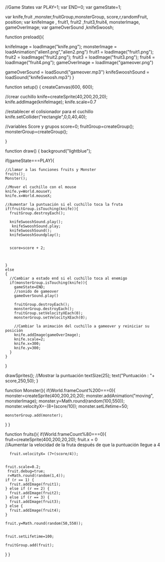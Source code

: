 //Game States
var PLAY=1;
var END=0;
var gameState=1;

var knife,fruit ,monster,fruitGroup,monsterGroup, score,r,randomFruit, position;
var knifeImage , fruit1, fruit2 ,fruit3,fruit4, monsterImage, gameOverImage;
var gameOverSound ,knifeSwoosh;

function preload(){
  
  knifeImage = loadImage("knife.png");
  monsterImage = loadAnimation("alien1.png","alien2.png")
  fruit1 = loadImage("fruit1.png");
  fruit2 = loadImage("fruit2.png");
  fruit3 = loadImage("fruit3.png");
  fruit4 = loadImage("fruit4.png");
  gameOverImage = loadImage("gameover.png")
  
  gameOverSound = loadSound("gameover.mp3")
  knifeSwooshSound = loadSound("knifeSwoosh.mp3")
}



function setup() {
  createCanvas(600, 600);
  
  //crear cuchillo
   knife=createSprite(40,200,20,20);
   knife.addImage(knifeImage);
   knife.scale=0.7
  
  
  
  //establecer el colisionador para el cuchillo
  knife.setCollider("rectangle",0,0,40,40);

  //variables Score y grupos
  score=0;
  fruitGroup=createGroup();
  monsterGroup=createGroup();
  
}

function draw() {
  background("lightblue");
  
  if(gameState===PLAY){
    
    //Llamar a las funciones fruits y Monster 
    fruits();
    Monster();
    
    //Mover el cuchillo con el mouse
    knife.y=World.mouseY;
    knife.x=World.mouseX;
  
    //Aumentar la puntuación si el cuchillo toca la fruta
    if(fruitGroup.isTouching(knife)){
      fruitGroup.destroyEach();
      
      knifeSwooshSound.play();
       knifeSwooshSound.play;
      knifeSwooshSound();
      knifeSwooshSoundplay();


      score=score + 2;
   
      

    }
    else
    {
      //Cambiar a estado end si el cuchillo toca al enemigo
      if(monsterGroup.isTouching(knife)){
        gameState=END;
        //sonido de gameover
        gameOverSound.play()
        
        fruitGroup.destroyEach();
        monsterGroup.destroyEach();
        fruitGroup.setVelocityXEach(0);
        monsterGroup.setVelocityXEach(0);
        
        //Cambiar la animación del cuchillo a gameover y reiniciar su posición
        knife.addImage(gameOverImage);
        knife.scale=2;
        knife.x=300;
        knife.y=300;
      }
    }
  }
  
  drawSprites();
  //Mostrar la puntuación
  textSize(25);
  text("Puntuación : "+ score,250,50);
}


function Monster(){
  if(World.frameCount%200===0){
    monster=createSprite(400,200,20,20);
    monster.addAnimation("moving", monsterImage);
    monster.y=Math.round(random(100,550));
    monster.velocityX=-(8+(score/10));
    monster.setLifetime=50;
    
    monsterGroup.add(monster);
  }
}

function fruits(){
  if(World.frameCount%80===0){
    fruit=createSprite(400,200,20,20);
    fruit.x = 0    
  //Aumentar la velocidad de la fruta después de que la puntuación llegue a 4 

      fruit.velocityX= (7+(score/4));
     
     
    fruit.scale=0.2;
     fruit.debug=true;
     r=Math.round(random(1,4));
    if (r == 1) {
      fruit.addImage(fruit1);
    } else if (r == 2) {
      fruit.addImage(fruit2);
    } else if (r == 3) {
      fruit.addImage(fruit3);
    } else {
      fruit.addImage(fruit4);
    }
    
    fruit.y=Math.round(random(50,550));
   
    
    fruit.setLifetime=100;
    
    fruitGroup.add(fruit);
  }
}
